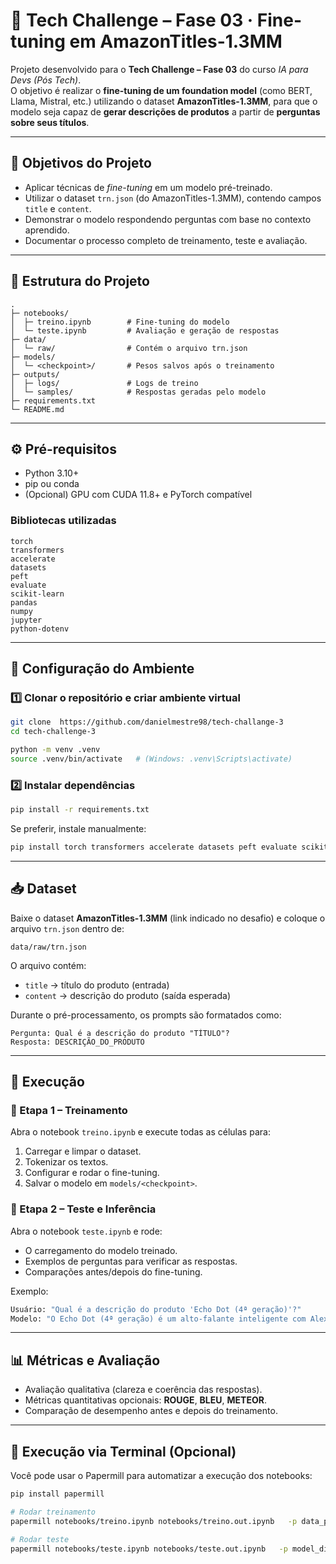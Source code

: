 # 🧠 Tech Challenge – Fase 03 · Fine-tuning em AmazonTitles-1.3MM

Projeto desenvolvido para o **Tech Challenge – Fase 03** do curso *IA para Devs (Pós Tech)*.  
O objetivo é realizar o **fine-tuning de um foundation model** (como BERT, Llama, Mistral, etc.) utilizando o dataset **AmazonTitles-1.3MM**, para que o modelo seja capaz de **gerar descrições de produtos** a partir de **perguntas sobre seus títulos**.

---

## 📘 Objetivos do Projeto

- Aplicar técnicas de *fine-tuning* em um modelo pré-treinado.
- Utilizar o dataset `trn.json` (do AmazonTitles-1.3MM), contendo campos `title` e `content`.
- Demonstrar o modelo respondendo perguntas com base no contexto aprendido.
- Documentar o processo completo de treinamento, teste e avaliação.

---

## 🧩 Estrutura do Projeto

```
.
├─ notebooks/
│  ├─ treino.ipynb        # Fine-tuning do modelo
│  └─ teste.ipynb         # Avaliação e geração de respostas
├─ data/
│  └─ raw/                # Contém o arquivo trn.json
├─ models/
│  └─ <checkpoint>/       # Pesos salvos após o treinamento
├─ outputs/
│  ├─ logs/               # Logs de treino
│  └─ samples/            # Respostas geradas pelo modelo
├─ requirements.txt
└─ README.md
```

---

## ⚙️ Pré-requisitos

- Python 3.10+
- pip ou conda
- (Opcional) GPU com CUDA 11.8+ e PyTorch compatível

### Bibliotecas utilizadas
```
torch
transformers
accelerate
datasets
peft
evaluate
scikit-learn
pandas
numpy
jupyter
python-dotenv
```

---

## 🧰 Configuração do Ambiente

### 1️⃣ Clonar o repositório e criar ambiente virtual
```bash
git clone  https://github.com/danielmestre98/tech-challange-3
cd tech-challenge-3

python -m venv .venv
source .venv/bin/activate   # (Windows: .venv\Scripts\activate)
```

### 2️⃣ Instalar dependências
```bash
pip install -r requirements.txt
```

Se preferir, instale manualmente:
```bash
pip install torch transformers accelerate datasets peft evaluate scikit-learn pandas numpy jupyter
```

---

## 📥 Dataset

Baixe o dataset **AmazonTitles-1.3MM** (link indicado no desafio) e coloque o arquivo `trn.json` dentro de:

```
data/raw/trn.json
```

O arquivo contém:
- `title` → título do produto (entrada)
- `content` → descrição do produto (saída esperada)

Durante o pré-processamento, os prompts são formatados como:

```
Pergunta: Qual é a descrição do produto "TÍTULO"?
Resposta: DESCRIÇÃO_DO_PRODUTO
```

---

## 🚀 Execução

### 🧠 Etapa 1 – Treinamento
Abra o notebook `treino.ipynb` e execute todas as células para:

1. Carregar e limpar o dataset.
2. Tokenizar os textos.
3. Configurar e rodar o fine-tuning.
4. Salvar o modelo em `models/<checkpoint>`.

### 🧪 Etapa 2 – Teste e Inferência
Abra o notebook `teste.ipynb` e rode:

- O carregamento do modelo treinado.
- Exemplos de perguntas para verificar as respostas.
- Comparações antes/depois do fine-tuning.

Exemplo:
```python
Usuário: "Qual é a descrição do produto 'Echo Dot (4ª geração)'?"
Modelo: "O Echo Dot (4ª geração) é um alto-falante inteligente com Alexa integrado..."
```

---

## 📊 Métricas e Avaliação

- Avaliação qualitativa (clareza e coerência das respostas).
- Métricas quantitativas opcionais: **ROUGE**, **BLEU**, **METEOR**.
- Comparação de desempenho antes e depois do treinamento.

---

## 🧪 Execução via Terminal (Opcional)

Você pode usar o Papermill para automatizar a execução dos notebooks:

```bash
pip install papermill

# Rodar treinamento
papermill notebooks/treino.ipynb notebooks/treino.out.ipynb   -p data_path "data/raw/trn.json" -p output_dir "models/checkpoint-01"

# Rodar teste
papermill notebooks/teste.ipynb notebooks/teste.out.ipynb   -p model_dir "models/checkpoint-01" -p samples_out "outputs/samples"
```
